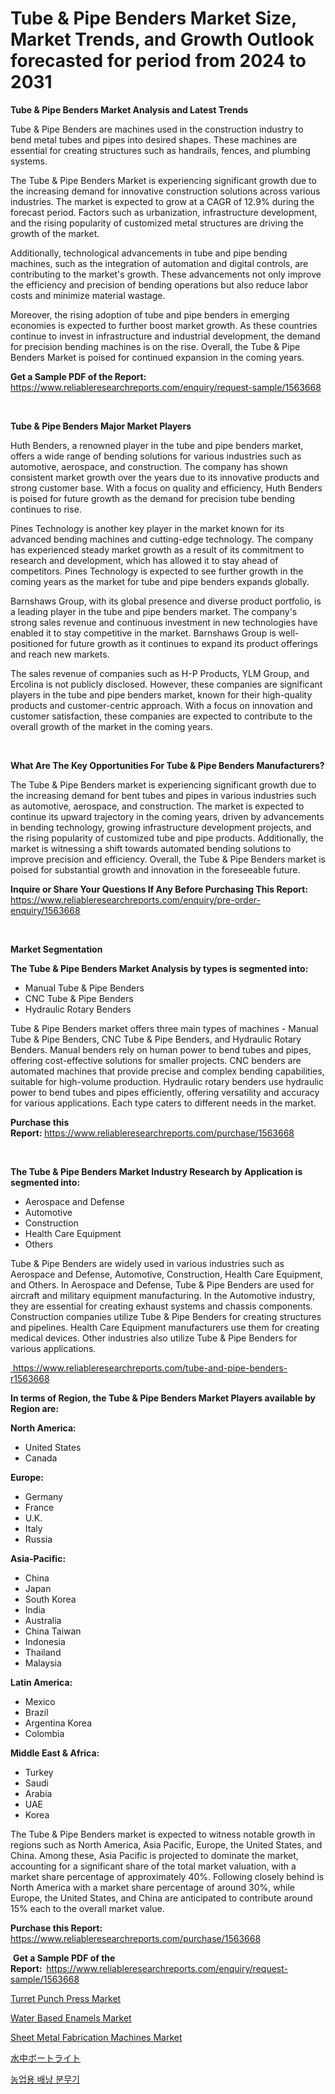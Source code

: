 <p><h1>Tube & Pipe Benders Market Size, Market Trends, and Growth Outlook forecasted for period from 2024 to 2031</h1></p><p><strong>Tube & Pipe Benders Market Analysis and Latest Trends</strong></p>
<p><p>Tube & Pipe Benders are machines used in the construction industry to bend metal tubes and pipes into desired shapes. These machines are essential for creating structures such as handrails, fences, and plumbing systems.</p><p>The Tube & Pipe Benders Market is experiencing significant growth due to the increasing demand for innovative construction solutions across various industries. The market is expected to grow at a CAGR of 12.9% during the forecast period. Factors such as urbanization, infrastructure development, and the rising popularity of customized metal structures are driving the growth of the market.</p><p>Additionally, technological advancements in tube and pipe bending machines, such as the integration of automation and digital controls, are contributing to the market's growth. These advancements not only improve the efficiency and precision of bending operations but also reduce labor costs and minimize material wastage.</p><p>Moreover, the rising adoption of tube and pipe benders in emerging economies is expected to further boost market growth. As these countries continue to invest in infrastructure and industrial development, the demand for precision bending machines is on the rise. Overall, the Tube & Pipe Benders Market is poised for continued expansion in the coming years.</p></p>
<p><strong>Get a Sample PDF of the Report:&nbsp;</strong> <a href="https://www.reliableresearchreports.com/enquiry/request-sample/1563668">https://www.reliableresearchreports.com/enquiry/request-sample/1563668</a></p>
<p>&nbsp;</p>
<p><strong>Tube & Pipe Benders Major Market Players</strong></p>
<p><p>Huth Benders, a renowned player in the tube and pipe benders market, offers a wide range of bending solutions for various industries such as automotive, aerospace, and construction. The company has shown consistent market growth over the years due to its innovative products and strong customer base. With a focus on quality and efficiency, Huth Benders is poised for future growth as the demand for precision tube bending continues to rise.</p><p>Pines Technology is another key player in the market known for its advanced bending machines and cutting-edge technology. The company has experienced steady market growth as a result of its commitment to research and development, which has allowed it to stay ahead of competitors. Pines Technology is expected to see further growth in the coming years as the market for tube and pipe benders expands globally.</p><p>Barnshaws Group, with its global presence and diverse product portfolio, is a leading player in the tube and pipe benders market. The company's strong sales revenue and continuous investment in new technologies have enabled it to stay competitive in the market. Barnshaws Group is well-positioned for future growth as it continues to expand its product offerings and reach new markets.</p><p>The sales revenue of companies such as H-P Products, YLM Group, and Ercolina is not publicly disclosed. However, these companies are significant players in the tube and pipe benders market, known for their high-quality products and customer-centric approach. With a focus on innovation and customer satisfaction, these companies are expected to contribute to the overall growth of the market in the coming years.</p></p>
<p>&nbsp;</p>
<p><strong>What Are The Key Opportunities For Tube & Pipe Benders Manufacturers?</strong></p>
<p><p>The Tube & Pipe Benders market is experiencing significant growth due to the increasing demand for bent tubes and pipes in various industries such as automotive, aerospace, and construction. The market is expected to continue its upward trajectory in the coming years, driven by advancements in bending technology, growing infrastructure development projects, and the rising popularity of customized tube and pipe products. Additionally, the market is witnessing a shift towards automated bending solutions to improve precision and efficiency. Overall, the Tube & Pipe Benders market is poised for substantial growth and innovation in the foreseeable future.</p></p>
<p><strong>Inquire or Share Your Questions If Any Before Purchasing This Report:</strong> <a href="https://www.reliableresearchreports.com/enquiry/pre-order-enquiry/1563668">https://www.reliableresearchreports.com/enquiry/pre-order-enquiry/1563668</a></p>
<p>&nbsp;</p>
<p><strong>Market Segmentation</strong></p>
<p><strong>The Tube & Pipe Benders Market Analysis by types is segmented into:</strong></p>
<p><ul><li>Manual Tube & Pipe Benders</li><li>CNC Tube & Pipe Benders</li><li>Hydraulic Rotary Benders</li></ul></p>
<p><p>Tube & Pipe Benders market offers three main types of machines - Manual Tube & Pipe Benders, CNC Tube & Pipe Benders, and Hydraulic Rotary Benders. Manual benders rely on human power to bend tubes and pipes, offering cost-effective solutions for smaller projects. CNC benders are automated machines that provide precise and complex bending capabilities, suitable for high-volume production. Hydraulic rotary benders use hydraulic power to bend tubes and pipes efficiently, offering versatility and accuracy for various applications. Each type caters to different needs in the market.</p></p>
<p><strong>Purchase this Report:&nbsp;</strong><a href="https://www.reliableresearchreports.com/purchase/1563668">https://www.reliableresearchreports.com/purchase/1563668</a></p>
<p>&nbsp;</p>
<p><strong>The Tube & Pipe Benders Market Industry Research by Application is segmented into:</strong></p>
<p><ul><li>Aerospace and Defense</li><li>Automotive</li><li>Construction</li><li>Health Care Equipment</li><li>Others</li></ul></p>
<p><p>Tube & Pipe Benders are widely used in various industries such as Aerospace and Defense, Automotive, Construction, Health Care Equipment, and Others. In Aerospace and Defense, Tube & Pipe Benders are used for aircraft and military equipment manufacturing. In the Automotive industry, they are essential for creating exhaust systems and chassis components. Construction companies utilize Tube & Pipe Benders for creating structures and pipelines. Health Care Equipment manufacturers use them for creating medical devices. Other industries also utilize Tube & Pipe Benders for various applications.</p></p>
<p><a href="https://www.reliableresearchreports.com/tube-and-pipe-benders-r1563668">&nbsp;https://www.reliableresearchreports.com/tube-and-pipe-benders-r1563668</a></p>
<p><strong>In terms of Region, the Tube & Pipe Benders Market Players available by Region are:</strong></p>
<p>
    <p> <strong> North America: </strong>
        <ul>
            <li>United States</li>
            <li>Canada</li>
        </ul>
        </p> 
    <p> <strong> Europe: </strong>
        <ul>
            <li>Germany</li>
            <li>France</li>
            <li>U.K.</li>
            <li>Italy</li>
            <li>Russia</li>
        </ul>
        </p> 
    <p> <strong> Asia-Pacific: </strong>
        <ul>
            <li>China</li>
            <li>Japan</li>
            <li>South Korea</li>
            <li>India</li>
            <li>Australia</li>
            <li>China Taiwan</li>
            <li>Indonesia</li>
            <li>Thailand</li>
            <li>Malaysia</li>
        </ul>
        </p> 
    <p> <strong> Latin America: </strong>
        <ul>
            <li>Mexico</li>
            <li>Brazil</li>
            <li>Argentina Korea</li>
            <li>Colombia</li>
        </ul>
        </p> 
    <p> <strong> Middle East & Africa: </strong>
        <ul>
            <li>Turkey</li>
            <li>Saudi</li>
            <li>Arabia</li>
            <li>UAE</li>
            <li>Korea</li>
        </ul>
    </p>
    </p>
<p><p>The Tube & Pipe Benders market is expected to witness notable growth in regions such as North America, Asia Pacific, Europe, the United States, and China. Among these, Asia Pacific is projected to dominate the market, accounting for a significant share of the total market valuation, with a market share percentage of approximately 40%. Following closely behind is North America with a market share percentage of around 30%, while Europe, the United States, and China are anticipated to contribute around 15% each to the overall market value.</p></p>
<p><strong>Purchase this Report: </strong><a href="https://www.reliableresearchreports.com/purchase/1563668">https://www.reliableresearchreports.com/purchase/1563668</a></p>
<p>&nbsp;<strong>Get a Sample PDF of the Report:&nbsp;&nbsp;</strong><a href="https://www.reliableresearchreports.com/enquiry/request-sample/1563668">https://www.reliableresearchreports.com/enquiry/request-sample/1563668</a></p>
<p><strong></strong></p>
<p><p><a href="https://github.com/elizabethdagraca/Market-Research-Report-List-3/blob/main/turret-punch-press-market.md">Turret Punch Press Market</a></p><p><a href="https://issuu.com/reportprime-2/docs/water-based-enamels-market-size-2030.pptx">Water Based Enamels Market</a></p><p><a href="https://github.com/zjyglelu/Market-Research-Report-List-2/blob/main/sheet-metal-fabrication-machines-market.md">Sheet Metal Fabrication Machines Market</a></p><p><a href="https://github.com/RodHoppe07/Market-Research-Report-List-1/blob/main/389533036341.md">水中ボートライト</a></p><p><a href="https://github.com/TrevorKruvalis5678/Market-Research-Report-List-1/blob/main/710570233252.md">농업용 배낭 분무기</a></p></p>